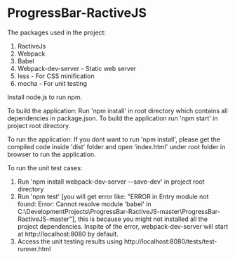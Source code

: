 # ProgressBar-RactiveJS

The packages used in the project:
1. RactiveJs
2. Webpack
3. Babel
4. Webpack-dev-server - Static web server
5. less - For CSS minification
6. mocha - For unit testing

Install node.js to run npm.

To build the application:
Run 'npm install' in root directory which contains all dependencies in package.json.
To build the application run 'npm start' in project root directory.

To run the application:
If you dont want to run 'npm install', please get the compiled code inside 'dist' folder
and open 'index.html' under root folder in browser to run the application.

To run the unit test cases:
1. Run 'npm install webpack-dev-server --save-dev' in project root  directory
2. Run 'npm test'
[you will get error like: "ERROR in Entry module not found: Error: Cannot resolve module 'babel' in C:\DevelopmentProjects\ProgressBar-RactiveJS-master\ProgressBar-RactiveJS-master"],
this is because you might not installed all the project dependencies.
Inspite of the error, webpack-dev-server will start at http://localhost:8080 by default.
3. Access the unit testing results using http://localhost:8080/tests/test-runner.html
